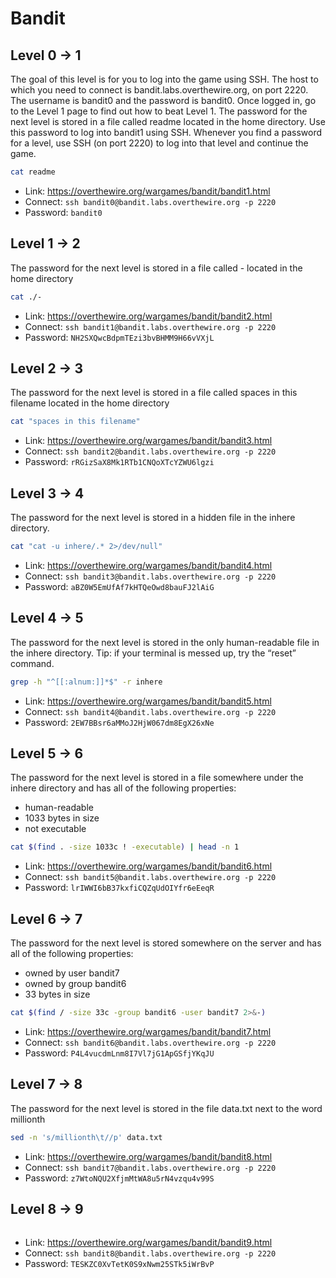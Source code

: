 # Bandit

## Level 0 -> 1

The goal of this level is for you to log into the game using SSH. The host to which you need to connect is bandit.labs.overthewire.org, on port 2220. The username is bandit0 and the password is bandit0. Once logged in, go to the Level 1 page to find out how to beat Level 1. The password for the next level is stored in a file called readme located in the home directory. Use this password to log into bandit1 using SSH. Whenever you find a password for a level, use SSH (on port 2220) to log into that level and continue the game.

```sh
cat readme
```

- Link: <https://overthewire.org/wargames/bandit/bandit1.html>
- Connect: `ssh bandit0@bandit.labs.overthewire.org -p 2220`
- Password: `bandit0`


## Level 1 -> 2

The password for the next level is stored in a file called - located in the home directory

```sh
cat ./-
```

- Link: <https://overthewire.org/wargames/bandit/bandit2.html>
- Connect: `ssh bandit1@bandit.labs.overthewire.org -p 2220`
- Password: `NH2SXQwcBdpmTEzi3bvBHMM9H66vVXjL`

## Level 2 -> 3

The password for the next level is stored in a file called spaces in this filename located in the home directory

```sh
cat "spaces in this filename"
```

- Link: <https://overthewire.org/wargames/bandit/bandit3.html>
- Connect: `ssh bandit2@bandit.labs.overthewire.org -p 2220`
- Password: `rRGizSaX8Mk1RTb1CNQoXTcYZWU6lgzi`


## Level 3 -> 4

The password for the next level is stored in a hidden file in the inhere directory.

```sh
cat "cat -u inhere/.* 2>/dev/null"
```

- Link: <https://overthewire.org/wargames/bandit/bandit4.html>
- Connect: `ssh bandit3@bandit.labs.overthewire.org -p 2220`
- Password: `aBZ0W5EmUfAf7kHTQeOwd8bauFJ2lAiG`

## Level 4 -> 5

The password for the next level is stored in the only human-readable file in the inhere directory. Tip: if your terminal is messed up, try the “reset” command.

```sh
grep -h "^[[:alnum:]]*$" -r inhere
```

- Link: <https://overthewire.org/wargames/bandit/bandit5.html>
- Connect: `ssh bandit4@bandit.labs.overthewire.org -p 2220`
- Password: `2EW7BBsr6aMMoJ2HjW067dm8EgX26xNe`

## Level 5 -> 6

The password for the next level is stored in a file somewhere under the inhere directory and has all of the following properties:

- human-readable
- 1033 bytes in size
- not executable

```sh
cat $(find . -size 1033c ! -executable) | head -n 1
```

- Link: <https://overthewire.org/wargames/bandit/bandit6.html>
- Connect: `ssh bandit5@bandit.labs.overthewire.org -p 2220`
- Password: `lrIWWI6bB37kxfiCQZqUdOIYfr6eEeqR`

## Level 6 -> 7

The password for the next level is stored somewhere on the server and has all of the following properties:

- owned by user bandit7
- owned by group bandit6
- 33 bytes in size

```sh
cat $(find / -size 33c -group bandit6 -user bandit7 2>&-)
```

- Link: <https://overthewire.org/wargames/bandit/bandit7.html>
- Connect: `ssh bandit6@bandit.labs.overthewire.org -p 2220`
- Password: `P4L4vucdmLnm8I7Vl7jG1ApGSfjYKqJU`

## Level 7 -> 8

The password for the next level is stored in the file data.txt next to the word millionth

```sh
sed -n 's/millionth\t//p' data.txt
```

- Link: <https://overthewire.org/wargames/bandit/bandit8.html>
- Connect: `ssh bandit7@bandit.labs.overthewire.org -p 2220`
- Password: `z7WtoNQU2XfjmMtWA8u5rN4vzqu4v99S`

## Level 8 -> 9

```sh

```

- Link: <https://overthewire.org/wargames/bandit/bandit9.html>
- Connect: `ssh bandit8@bandit.labs.overthewire.org -p 2220`
- Password: `TESKZC0XvTetK0S9xNwm25STk5iWrBvP`

<!-- 

ssh bandit7@bandit.labs.overthewire.org -p 2220
HKBPTKQnIay4Fw76bEy8PVxKEDQRKTzs

  Level 8
Challenge: sort data.txt | uniq -u

ssh bandit8@bandit.labs.overthewire.org -p 2220
cvX2JJa4CFALtqS87jk27qwqGhBM9plV

  Level 9
Challenge: strings data.txt | sed -n 's/^==.*\s//p' | tail -n 1

ssh bandit9@bandit.labs.overthewire.org -p 2220
UsvVyFSfZZWbi6wgC7dAFyFuR6jQQUhR

  Level 10
Challenge: cat data.txt | base64 -d | sed -n 's/^.*\s//p'

ssh bandit10@bandit.labs.overthewire.org -p 2220
truKLdjsbJ5g7yyJ2X2R0o3a5HQJFuLk

  Level 11
Challenge: cat data.txt | tr 'A-Za-z' 'N-ZA-Mn-za-m' | sed -n 's/^.*\s//p'

ssh bandit11@bandit.labs.overthewire.org -p 2220
IFukwKGsFW8MOq3IRFqrxE1hxTNEbUPR

  Level 12
Challenge: xxd -r ~/data.txt | gzip -d | bzip2 -d | gzip -d | tar -xO | tar -xO | tar -xjO | gzip -d

ssh bandit12@bandit.labs.overthewire.org -p 2220
5Te8Y4drgCRfCx8ugdwuEX8KFC6k2EUu


  Level 13
Challenge: ssh -i sshkey.private -o StrictHostKeyChecking=no bandit14@localhost cat /etc/bandit_pass/bandit14

ssh bandit13@bandit.labs.overthewire.org -p 2220
8ZjyCRiBWFYkneahHwxCv3wb2a1ORpYL

  Level 14
Challenge: netcat localhost 30000 < /etc/bandit_pass/bandit14

ssh bandit14@bandit.labs.overthewire.org -p 2220
4wcYUJFw0k0XLShlDzztnTBHiqxU3b3e

  Level 15
Challenge: openssl s_client -connect localhost:30001 -ign_eof < /etc/bandit_pass/bandit15

ssh bandit15@bandit.labs.overthewire.org -p 2220
BfMYroe26WYalil77FoDi9qh59eK5xNr

  Level 16
Challenge: nmap -p 31000-32000 localhost | sed -e 's/\/tcp.*$//p' -n | while read line; do
  openssl s_client -connect localhost:$line -quiet < /etc/bandit_pass/bandit16;
  done 2>/dev/null | tail -n +2
Note: Save Key Locally

ssh bandit16@bandit.labs.overthewire.org -p 2220
cluFn7wTiGryunymYOu4RcffSxQluehd

Level 17
Challenge: diff passwords.* | sed -n '2s/..//p'

ssh bandit17@bandit.labs.overthewire.org -p 2220
xLYVMN9WE5zQ5vHacb0sZEVqbrp7nBTn

Level 18
Challenge: diff passwords.* | sed -n '2s/..//p'

ssh bandit18@bandit.labs.overthewire.org -p 2220
kfBf3eYk5BPBRzwjqutbbfE887SVc5Yd

http://overthewire.org/wargames/bandit/ -->
